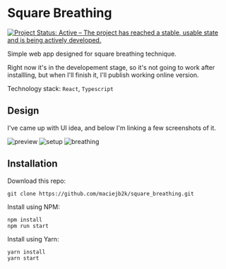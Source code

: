 # Square Breathing

[![Project Status: Active – The project has reached a stable, usable state and is being actively developed.](https://www.repostatus.org/badges/latest/active.svg)](https://www.repostatus.org/#active)

Simple web app designed for square breathing technique.

Right now it's in the developement stage, so it's not going to work after
installling, but when I'll finish it, I'll publish working online version.

Technology stack: `React`, `Typescript`

## Design

I've came up with UI idea, and below I'm linking a few screenshots of it.

![preview](https://user-images.githubusercontent.com/6316812/103230021-a3ca4000-4934-11eb-987d-7ba991295d6c.png)
![setup](https://user-images.githubusercontent.com/6316812/103341763-0f70f200-4a88-11eb-8794-bc03c3296898.png)
![breathing](https://user-images.githubusercontent.com/6316812/103419941-7e883c80-4b95-11eb-86fc-4d9d4b0b6bcc.png)

## Installation

Download this repo:

```
git clone https://github.com/maciejb2k/square_breathing.git
```

Install using NPM:

```
npm install
npm run start
```

Install using Yarn:

```
yarn install
yarn start
```
